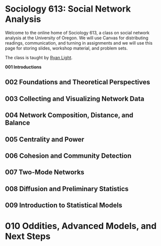 # Sociology 613: Social Network Analysis

Welcome to the online home of Sociology 613, a class on social network analysis at the University of Oregon. We will use Canvas for distributing readings, communication, and turning in assignments and we will use this page for storing slides, workshop material, and problem sets.

The class is taught by [Ryan Light](https://ryanlight.netlify.app/).

**001 Introductions**

## 002 Foundations and Theoretical Perspectives

## 003 Collecting and Visualizing Network Data

## 004 Network Composition, Distance, and Balance

## 005 Centrality and Power

## 006 Cohesion and Community Detection

## 007 Two-Mode Networks

## 008 Diffusion and Preliminary Statistics

## 009 Introduction to Statistical Models

# 010 Oddities, Advanced Models, and Next Steps
